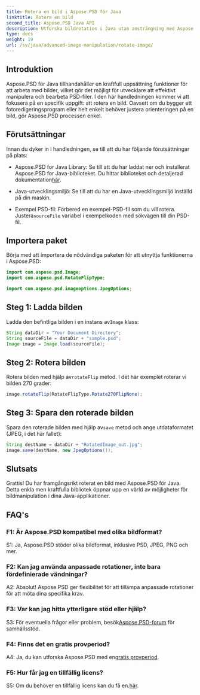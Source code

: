 ```yaml
---
title: Rotera en bild i Aspose.PSD för Java
linktitle: Rotera en bild
second_title: Aspose.PSD Java API
description: Utforska bildrotation i Java utan ansträngning med Aspose.PSD. Rotera, vänd och spara PSD-filer enkelt.
type: docs
weight: 19
url: /sv/java/advanced-image-manipulation/rotate-image/
---
```

## Introduktion

Aspose.PSD för Java tillhandahåller en kraftfull uppsättning funktioner för att arbeta med bilder, vilket gör det möjligt för utvecklare att effektivt manipulera och bearbeta PSD-filer. I den här handledningen kommer vi att fokusera på en specifik uppgift: att rotera en bild. Oavsett om du bygger ett fotoredigeringsprogram eller helt enkelt behöver justera orienteringen på en bild, gör Aspose.PSD processen enkel.

## Förutsättningar

Innan du dyker in i handledningen, se till att du har följande förutsättningar på plats:

-  Aspose.PSD for Java Library: Se till att du har laddat ner och installerat Aspose.PSD for Java-biblioteket. Du hittar biblioteket och detaljerad dokumentation[här](https://reference.aspose.com/psd/java/).

- Java-utvecklingsmiljö: Se till att du har en Java-utvecklingsmiljö inställd på din maskin.

-  Exempel PSD-fil: Förbered en exempel-PSD-fil som du vill rotera. Justera`sourceFile` variabel i exempelkoden med sökvägen till din PSD-fil.

## Importera paket

Börja med att importera de nödvändiga paketen för att utnyttja funktionerna i Aspose.PSD:

```java
import com.aspose.psd.Image;
import com.aspose.psd.RotateFlipType;

import com.aspose.psd.imageoptions.JpegOptions;
```

## Steg 1: Ladda bilden

 Ladda den befintliga bilden i en instans av`Image` klass:

```java
String dataDir = "Your Document Directory";
String sourceFile = dataDir + "sample.psd";
Image image = Image.load(sourceFile);
```

## Steg 2: Rotera bilden

 Rotera bilden med hjälp av`rotateFlip` metod. I det här exemplet roterar vi bilden 270 grader:

```java
image.rotateFlip(RotateFlipType.Rotate270FlipNone);
```

## Steg 3: Spara den roterade bilden

 Spara den roterade bilden med hjälp av`save` metod och ange utdataformatet (JPEG, i det här fallet):

```java
String destName = dataDir + "RotatedImage_out.jpg";
image.save(destName, new JpegOptions());
```

## Slutsats

Grattis! Du har framgångsrikt roterat en bild med Aspose.PSD för Java. Detta enkla men kraftfulla bibliotek öppnar upp en värld av möjligheter för bildmanipulation i dina Java-applikationer.

## FAQ's

### F1: Är Aspose.PSD kompatibel med olika bildformat?

S1: Ja, Aspose.PSD stöder olika bildformat, inklusive PSD, JPEG, PNG och mer.

### F2: Kan jag använda anpassade rotationer, inte bara fördefinierade vändningar?

A2: Absolut! Aspose.PSD ger flexibilitet för att tillämpa anpassade rotationer för att möta dina specifika krav.

### F3: Var kan jag hitta ytterligare stöd eller hjälp?

 S3: För eventuella frågor eller problem, besök[Aspose.PSD-forum](https://forum.aspose.com/c/psd/34) för samhällsstöd.

### F4: Finns det en gratis provperiod?

 A4: Ja, du kan utforska Aspose.PSD med en[gratis provperiod](https://releases.aspose.com/).

### F5: Hur får jag en tillfällig licens?

 S5: Om du behöver en tillfällig licens kan du få en.[här](https://purchase.aspose.com/temporary-license/).